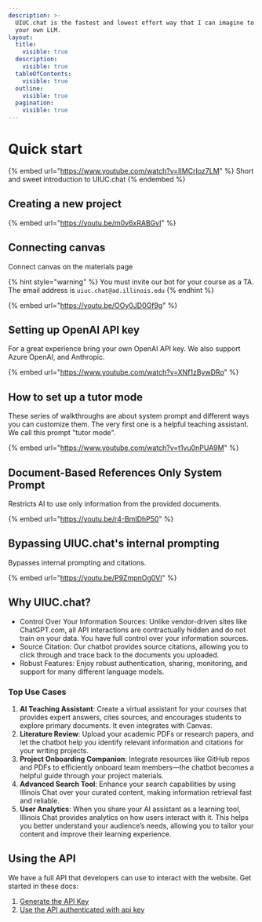 ```yaml
---
description: >-
  UIUC.chat is the fastest and lowest effort way that I can imagine to train a
  your own LLM.
layout:
  title:
    visible: true
  description:
    visible: true
  tableOfContents:
    visible: true
  outline:
    visible: true
  pagination:
    visible: true
---
```


# Quick start

{% embed url="https://www.youtube.com/watch?v=IIMCrIoz7LM" %}
Short and sweet introduction to UIUC.chat
{% endembed %}

## Creating a new project

{% embed url="https://youtu.be/m0y6xRABGvI" %}

## Connecting canvas&#x20;

Connect canvas on the materials page&#x20;

{% hint style="warning" %}
You must invite our bot for your course as a TA. The email address is `uiuc.chat@ad.illinois.edu`
{% endhint %}

{% embed url="https://youtu.be/OOy0JD0Gf9g" %}

## Setting up OpenAI API key

For a great experience bring your own OpenAI API key. We also support Azure OpenAI, and Anthropic.&#x20;

{% embed url="https://www.youtube.com/watch?v=XNf1zBywDRo" %}

## How to set up a tutor mode&#x20;

These series of walkthroughs are about system prompt and different ways you can customize them. The very first one is a helpful teaching assistant. We call this prompt "tutor mode".

{% embed url="https://www.youtube.com/watch?v=t1vu0nPUA9M" %}

## Document-Based References Only System Prompt

Restricts AI to use only information from the provided documents.

{% embed url="https://youtu.be/r4-BmIDhP50" %}

## Bypassing UIUC.chat's internal prompting&#x20;

Bypasses internal prompting and citations.

{% embed url="https://youtu.be/P9ZmpnOg0VI" %}

## Why UIUC.chat?

* Control Over Your Information Sources: Unlike vendor-driven sites like ChatGPT.com, all API interactions are contractually hidden and do not train on your data. You have full control over your information sources.&#x20;
* Source Citation: Our chatbot provides source citations, allowing you to click through and trace back to the documents you uploaded.
* Robust Features: Enjoy robust authentication, sharing, monitoring, and support for many different language models.

### Top Use Cases

1. **AI Teaching Assistant**: Create a virtual assistant for your courses that provides expert answers, cites sources, and encourages students to explore primary documents. It even integrates with Canvas.&#x20;
2. **Literature Review**: Upload your academic PDFs or research papers, and let the chatbot help you identify relevant information and citations for your writing projects.
3. **Project Onboarding Companion**: Integrate resources like GitHub repos and PDFs to efficiently onboard team members—the chatbot becomes a helpful guide through your project materials.
4. **Advanced Search Tool**: Enhance your search capabilities by using Illinois Chat over your curated content, making information retrieval fast and reliable.
5. **User Analytics**: When you share your AI assistant as a learning tool, Illinois Chat provides analytics on how users interact with it. This helps you better understand your audience’s needs, allowing you to tailor your content and improve their learning experience.

## Using the API

We have a full API that developers can use to interact with the website. Get started in these docs:

1. [Generate the API Key](./#api-keys)
2. [Use the API authenticated with api key](api/endpoints.md#chat-chat-api-endpoint)
